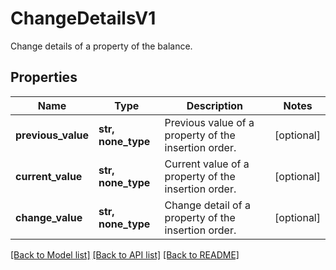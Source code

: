 # ChangeDetailsV1

Change details of a property of the balance.

## Properties
Name | Type | Description | Notes
------------ | ------------- | ------------- | -------------
**previous_value** | **str, none_type** | Previous value of a property of the insertion order. | [optional] 
**current_value** | **str, none_type** | Current value of a property of the insertion order. | [optional] 
**change_value** | **str, none_type** | Change detail of a property of the insertion order. | [optional] 

[[Back to Model list]](../README.md#documentation-for-models) [[Back to API list]](../README.md#documentation-for-api-endpoints) [[Back to README]](../README.md)


